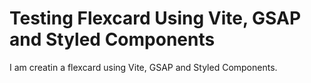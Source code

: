 # Testing Flexcard Using Vite, GSAP and Styled Components

I am creatin a flexcard using Vite, GSAP and Styled Components.
